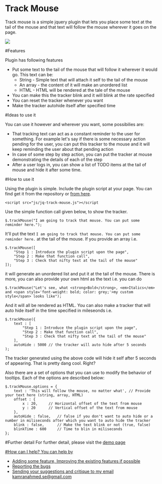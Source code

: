 Track Mouse
==============
Track mouse is a simple jquery plugin that lets you place some text at the tail of the mouse and that text will follow the mouse wherever it goes on the page.

<img src="http://i.imgur.com/3MfNC0k.png" />

#Features

Plugin has following features
- Put some text to the tail of the mouse that will follow it wherever it would go. This text can be:
    - String - Simple text that will attach it self to the tail of the mouse
    - An array - the content of it will make an unordered list
    - HTML - HTML will be rendered at the tale of the mouse
- You can make this the tracker blink and it will blink at the rate specified
- You can reset the tracker whenever you want
- Make the tracker autohide itself after specified time

#Ideas to use it

You can use it however and wherever you want, some possibilies are:

  - That tracking text can act as a constant reminder to the user for something. For example let's say if there is some necessary action pending for the user, you can put this tracker to the mouse and it will keep reminding the user about that pending action
  - In case of some step by step action, you can put the tracker at mouse demonstrating the details of each of the step
  - After a user logs in, you can show a list of TODO items at the tail of mouse and hide it after some time.
  
#How to use it

Using the plugin is simple. Include the plugin script at your page. You can find get it from the repository or <a href="https://raw.githubusercontent.com/kamranahmedse/jq-track-mouse/master/jq-track-mouse.js">from here</a>.

```
<script src="js/jq-track-mouse.js"></script
```

Use the simple function call given below, to show the tracker.

```
$.trackMouse("I am going to track that mouse. You can put some reminder here.");
```

It'll put the text `I am going to track that mouse. You can put some reminder here.` at the tail of the mouse. If you provide an array i.e.

```
$.trackMouse([
    "Step 1 : Introduce the plugin script upon the page",
    "Step 2 : Make that function call",
    "Step 3 : Check that nifty text at the tail of the mouse"
]);
```

it will generate an unordered list and put it at the tail of the mouse. There is more, you can also provide your own html as the text i.e. you can do

```
$.trackMouse("Let's see, what <strong>Bold</strong>, <em>Italics</em> and <span style='font-weight: bold; color: grey;'>my custom style</span> looks like");
```
And it will all be rendered as HTML. You can also make a tracker that will auto hide itself in the time specified in mileseonds i.e.

```
$.trackMouse({
    text : [
        "Step 1 : Introduce the plugin script upon the page",
        "Step 2 : Make that function call",
        "Step 3 : Check that nifty text at the tail of the mouse"
    ],
    autoHide : 5000 // the tracker will auto hide after 5 seconds
);
```
The tracker generated using the above code will hide it self after 5 seconds of appearing. That is pretty dang cool. Right?

Also there are a set of options that you can use to modify the behavior of tooltips. Each of the options are described below:

```
$.trackMouse.options = {
	text : 'This will follow the mouse, no matter what', // Provide your text here (string, array, HTML)
	offset : {
		x : 20,     // Horizontal offset of the text from mouse
		y : 20      // Vertical offset of the text from mouse
	},
	autoHide : false,   // false if you don't want to auto hide or a number in miliseconds after which you want to auto hide the tracker
	blink : false,      // Make the text blink or not (true, false)
	blinkTime : 600     // Time to blin in miliseconds
};
```
#Further detail
For further detail, please visit the <a href="http://kamranahmedse.github.io/jq-mousetracker">demo page 

#How can I help?
You can help by
- Adding some feature, Improving the existing features if possible
- Reporting the bugs
- Sending your suggestions and critique to my email <a href="mailto:kamranahmed.se@gmail.com">kamranahmed.se@gmail.com</a>
